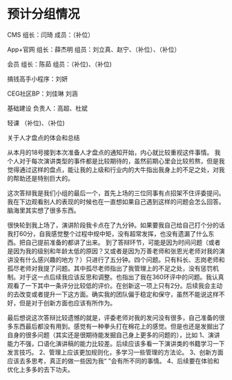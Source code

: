 # 预计分组情况


CMS
组长：闫琦
成员：（补位）

App+官网
组长：薛杰明
组员：刘立真、赵宁、（补位）、（补位）

会员
组长：陈茹
组员：（补位)、（补位)

搞钱高手小程序：刘妍

CEG社区BP：刘佳琳 刘涵

基础建设
负责人：高超、杜斌

轻课
（补位)、（补位)




关于人才盘点的体会和总结

从本月的18号接到本次准备人才盘点的通知开始，内心就比较重视这件事情。
我个人对于每次演讲类型的事件都是比较期待的，虽然前期心里会比较煎熬，但是我觉得通过这样的盘点，能让我的上级和行业内的大牛指出我身上的不足之处，对我的帮助还是特别巨大的。

这次答辩我是我们小组的最后一个，首先上场的三位同事有点招架不住评委提问。我在下边观看别人的表现的时候也在一直想如果自己遇到这样的问题会怎么回答。脑海里其实想了很多东西。

很快轮到我上场了，演讲阶段我卡点在了九分钟。如果要我自己给自己打个分的话我打60分，自我感觉整个过程中规中矩，没有超常发挥，也没有遗漏了什么东西。把自己提前准备的都讲了出来。  到了答辩环节，可能是因为时间问题（或者是因为我的级别和年龄太低的原因？又或者是因为万善老师和张恩光老师对我的演讲没有什么感兴趣的地方？）只进行了五分钟。四个问题。只有科长、志岗老师和孤尽老师对我提了问题。其中孤尽老师指出了我管理上的不足之处，没有惩罚机制。对于这一点后续我应该反思和调整。也指出了我在360环评中的问题。我认真观看了一下其中一条评分比较低的评价。在创新这一项上只有2分。后续我会主动的去改变或者提升一下这方面。确实我的团队偏于稳定和保守，虽然不能说这样不好，但是对于创新方面也应该有所作为。

最后想说这次答辩比较遗憾的就是，评委老师对我的发问没有很多，自己准备的很多东西最后都没有用到。感觉有一种拳头打在棉花上的感觉。但是也还是发掘出了自身的很多问题（其实还是很期待能发掘自己身上更多的问题的），比如 
1、演讲能力不强，口语化演讲稿的能力比较差。后续应该多看一下演讲类的书籍学习一下发言技巧。
2、管理上应该更加规则化，多学习一些管理的方法论。
3、创新方面应该去多思考，真正的做一些因为我“ ”会有所不同的事情。
4、后续要在体验和优化上多多的去下功夫。